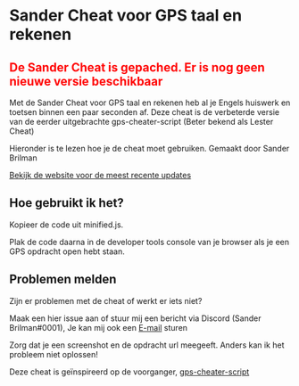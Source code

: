 # Sander Cheat voor GPS taal en rekenen

<h2 style="color: red;">De Sander Cheat is gepached. Er is nog geen nieuwe versie beschikbaar</h2>

Met de Sander Cheat voor GPS taal en rekenen heb al je Engels huiswerk en toetsen binnen een paar seconden af.
Deze cheat is de verbeterde versie van de eerder uitgebrachte gps-cheater-script (Beter bekend als Lester Cheat)

Hieronder is te lezen hoe je de cheat moet gebruiken. Gemaakt door Sander Brilman

[Bekijk de website voor de meest recente updates](https://sanderbrilman.nl/sander-cheat/)

## Hoe gebruikt ik het?
Kopieer de code uit minified.js.

Plak de code daarna in de developer tools console van je browser als je een GPS opdracht open hebt staan.


## Problemen melden
Zijn er problemen met de cheat of werkt er iets niet?

Maak een hier issue aan of stuur mij een bericht via Discord (Sander Brilman#0001),
Je kan mij ook een [E-mail](mailto:brilmansander@gmail.com) sturen

Zorg dat je een screenshot en de opdracht url meegeeft. Anders kan ik het probleem niet oplossen!


Deze cheat is geïnspireerd op de voorganger, [gps-cheater-script](https://github.com/leslmosnk/gps-cheater-script)
